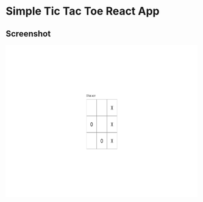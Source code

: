 # Simple Tic Tac Toe React App

## Screenshot
<img src="./screenshot/Screenshot 2023-02-05 at 14-57-45 React App.png" height="400px" alt="app screenshoot">

